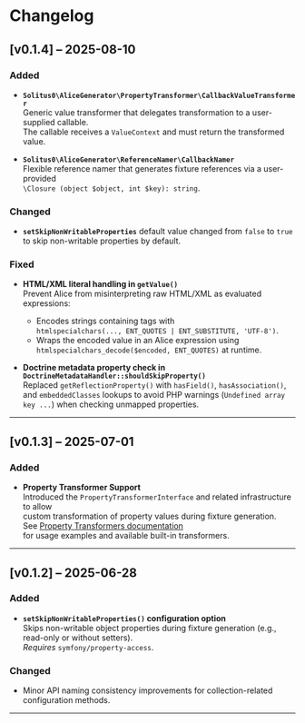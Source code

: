 # Changelog

## [v0.1.4] – 2025-08-10

### Added
- **`Solitus0\AliceGenerator\PropertyTransformer\CallbackValueTransformer`**  
  Generic value transformer that delegates transformation to a user-supplied callable.  
  The callable receives a `ValueContext` and must return the transformed value.

- **`Solitus0\AliceGenerator\ReferenceNamer\CallbackNamer`**  
  Flexible reference namer that generates fixture references via a user-provided  
  `\Closure (object $object, int $key): string`.

### Changed
- **`setSkipNonWritableProperties`** default value changed from `false` to `true` to skip non-writable properties by default.

### Fixed
- **HTML/XML literal handling in `getValue()`**  
  Prevent Alice from misinterpreting raw HTML/XML as evaluated expressions:
    - Encodes strings containing tags with  
      `htmlspecialchars(..., ENT_QUOTES | ENT_SUBSTITUTE, 'UTF-8')`.
    - Wraps the encoded value in an Alice expression using  
      `htmlspecialchars_decode($encoded, ENT_QUOTES)` at runtime.

- **Doctrine metadata property check in `DoctrineMetadataHandler::shouldSkipProperty()`**  
  Replaced `getReflectionProperty()` with `hasField()`, `hasAssociation()`, and `embeddedClasses` lookups to avoid PHP warnings (`Undefined array key ...`) when checking unmapped properties.

---

## [v0.1.3] – 2025-07-01

### Added
- **Property Transformer Support**  
  Introduced the `PropertyTransformerInterface` and related infrastructure to allow  
  custom transformation of property values during fixture generation.  
  See [Property Transformers documentation](https://github.com/solitus0/AliceGenerator/blob/master/docs/property-transformers.md)  
  for usage examples and available built-in transformers.

---

## [v0.1.2] – 2025-06-28

### Added
- **`setSkipNonWritableProperties()` configuration option**  
  Skips non-writable object properties during fixture generation (e.g., read-only or without setters).  
  *Requires* `symfony/property-access`.

### Changed
- Minor API naming consistency improvements for collection-related configuration methods.

---

